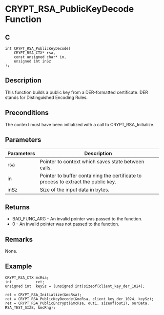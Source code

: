 # CRYPT_RSA_PublicKeyDecode Function

## C
    int CRYPT_RSA_PublicKeyDecode(
        CRYPT_RSA_CTX* rsa, 
        const unsigned char* in, 
        unsigned int inSz
    );

## Description

This function builds a public key from a DER-formatted certificate. DER stands for Distinguished Encoding Rules. 

## Preconditions

The context must have been initialized with a call to CRYPT_RSA_Initialize. 

## Parameters

|Parameters  |Description  |
|----|----|
|rsa |Pointer to context which saves state between calls. |
|in |Pointer to buffer containing the certificate to process to extract the public key. |
|inSz |Size of the input data in bytes. |

## Returns

- BAD_FUNC_ARG - An invalid pointer was passed to the function.
- 0 - An invalid pointer was not passed to the function. 

## Remarks

None.

## Example

    CRYPT_RSA_CTX mcRsa;
    int           ret;
    unsigned int  keySz = (unsigned int)sizeof(client_key_der_1024);

    ret = CRYPT_RSA_Initialize(&mcRsa);
    ret = CRYPT_RSA_PublicKeyDecode(&mcRsa, client_key_der_1024, keySz);
    ret = CRYPT_RSA_PublicEncrypt(&mcRsa, out1, sizeof(out1), ourData, RSA_TEST_SIZE, &mcRng);